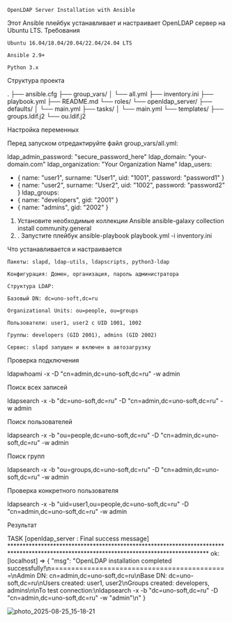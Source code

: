 	OpenLDAP Server Installation with Ansible

Этот Ansible плейбук устанавливает и настраивает OpenLDAP сервер на Ubuntu LTS.
Требования

    Ubuntu 16.04/18.04/20.04/22.04/24.04 LTS

    Ansible 2.9+

    Python 3.x

Структура проекта

.
├── ansible.cfg
├── group_vars/
│   └── all.yml
├── inventory.ini
├── playbook.yml
├── README.md
└── roles/
    └── openldap_server/
        ├── defaults/
        │   └── main.yml
        ├── tasks/
        │   └── main.yml
        └── templates/
            ├── groups.ldif.j2
            └── ou.ldif.j2

Настройка переменных

Перед запуском отредактируйте файл group_vars/all.yml:

ldap_admin_password: "secure_password_here"
ldap_domain: "your-domain.com"
ldap_organization: "Your Organization Name"
ldap_users:
  - { name: "user1", surname: "User1", uid: "1001", password: "password1" }
  - { name: "user2", surname: "User2", uid: "1002", password: "password2" }
ldap_groups:
  - { name: "developers", gid: "2001" }
  - { name: "admins", gid: "2002" }

1. Установите необходимые коллекции Ansible
ansible-galaxy collection install community.general
2. . Запустите плейбук
ansible-playbook playbook.yml -i inventory.ini

Что устанавливается и настраивается

    Пакеты: slapd, ldap-utils, ldapscripts, python3-ldap

    Конфигурация: Домен, организация, пароль администратора

    Структура LDAP:

    Базовый DN: dc=uno-soft,dc=ru

    Organizational Units: ou=people, ou=groups

    Пользователи: user1, user2 с UID 1001, 1002

    Группы: developers (GID 2001), admins (GID 2002)

    Сервис: slapd запущен и включен в автозагрузку

Проверка подключения

ldapwhoami -x -D "cn=admin,dc=uno-soft,dc=ru" -w admin

Поиск всех записей

ldapsearch -x -b "dc=uno-soft,dc=ru" -D "cn=admin,dc=uno-soft,dc=ru" -w admin

Поиск пользователей

ldapsearch -x -b "ou=people,dc=uno-soft,dc=ru" -D "cn=admin,dc=uno-soft,dc=ru" -w admin

Поиск групп

ldapsearch -x -b "ou=groups,dc=uno-soft,dc=ru" -D "cn=admin,dc=uno-soft,dc=ru" -w admin

Проверка конкретного пользователя

ldapsearch -x -b "uid=user1,ou=people,dc=uno-soft,dc=ru" -D "cn=admin,dc=uno-soft,dc=ru" -w admin

Результат

TASK [openldap_server : Final success message] *****************************************************************************************************************************************
ok: [localhost] => {
    "msg": "OpenLDAP installation completed successfully!\n============================================\nAdmin DN: cn=admin,dc=uno-soft,dc=ru\nBase DN: dc=uno-soft,dc=ru\nUsers created: user1, user2\nGroups created: developers, admins\n\nTo test connection:\nldapsearch -x -b \"dc=uno-soft,dc=ru\" -D \"cn=admin,dc=uno-soft,dc=ru\" -w \"admin\"\n"
}

![photo_2025-08-25_15-18-21](https://github.com/user-attachments/assets/a2ea733d-f5a0-4916-9fe0-e73addc8e87e)

